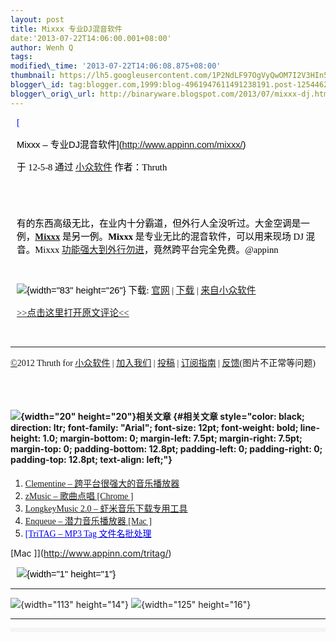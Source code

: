 ```yaml
--- 
layout: post 
title: Mixxx 专业DJ混音软件 
date:'2013-07-22T14:06:00.001+08:00' 
author: Wenh Q
tags:
modified\_time: '2013-07-22T14:06:08.875+08:00' 
thumbnail: https://lh5.googleusercontent.com/1P2NdLF97OgVyQwOM7I2V3HIn5boHM8BkGrs-CknLz\_kouqhLQM9UaybsNXf6\_8ir7gEA9CNO8knw01WvxPHuaUbN2KyJP4Jb832JPvLczfpgpr8eTE=s72-c
blogger\_id: tag:blogger.com,1999:blog-4961947611491238191.post-1254462865987985340
blogger\_orig\_url: http://binaryware.blogspot.com/2013/07/mixxx-dj.html
---
```


<div
style="color: black; direction: ltr; font-family: &quot;Arial&quot;; font-size: 11pt; margin-bottom: 0; margin-left: 7.5pt; margin-right: 7.5pt; margin-top: 0; padding: 0;">

<span
style="color: #0000ee; font-family: &quot;Verdana&quot;; text-decoration: underline;">[

Mixxx – 专业DJ混音软件](http://www.appinn.com/mixxx/)</span>

</div>

<div
style="color: black; direction: ltr; font-family: &quot;Arial&quot;; font-size: 11pt; margin-bottom: 0; margin-left: 7.5pt; margin-right: 7.5pt; margin-top: 0; padding-bottom: 8pt; padding-left: 0; padding-right: 0; padding-top: 0;">

<span style="font-family: &quot;Verdana&quot;;">于 12-5-8 通过
</span><span
style="color: #0000ee; font-family: &quot;Verdana&quot;; text-decoration: underline;">[小众软件](http://www.appinn.com/)</span><span
style="font-family: &quot;Verdana&quot;;"> 作者：Thruth</span>

</div>

<div
style="color: black; direction: ltr; font-family: &quot;Arial&quot;; font-size: 11pt; height: 11pt; margin-bottom: 0; margin-left: 7.5pt; margin-right: 7.5pt; margin-top: 0; padding: 0;">

<span style="font-family: &quot;Verdana&quot;;"></span>

</div>

<div
style="color: black; direction: ltr; font-family: &quot;Arial&quot;; font-size: 11pt; margin-bottom: 0; margin-left: 7.5pt; margin-right: 7.5pt; margin-top: 0; padding: 0;">

<span
style="font-family: &quot;Verdana&quot;;">有的东西高级无比，在业内十分霸道，但外行人全没听过。大金空调是一例，</span><span
style="color: #0000ee; font-family: &quot;Verdana&quot;; font-weight: bold; text-decoration: underline;">[Mixxx](http://www.appinn.com/mixxx/)</span><span
style="font-family: &quot;Verdana&quot;;"> 是另一例。</span><span
style="font-family: &quot;Verdana&quot;; font-weight: bold;">Mixxx</span><span
style="font-family: &quot;Verdana&quot;;"> 是专业无比的混音软件，可以用来现场
DJ 混音。Mixxx </span><span
style="color: #0000ee; font-family: &quot;Verdana&quot;; text-decoration: underline;">[功能强大到外行勿进](http://www.mixxx.org/features/)</span><span
style="font-family: &quot;Verdana&quot;;">，竟然跨平台完全免费。@appinn</span>

</div>

<div
style="color: black; direction: ltr; font-family: &quot;Arial&quot;; font-size: 11pt; height: 11pt; margin-bottom: 0; margin-left: 7.5pt; margin-right: 7.5pt; margin-top: 0; padding: 0; text-align: center;">

<span style="font-family: &quot;Verdana&quot;;"></span>

</div>

<div
style="color: black; direction: ltr; font-family: &quot;Arial&quot;; font-size: 11pt; margin-bottom: 0; margin-left: 7.5pt; margin-right: 7.5pt; margin-top: 0; padding: 0;">

![](https://lh5.googleusercontent.com/1P2NdLF97OgVyQwOM7I2V3HIn5boHM8BkGrs-CknLz_kouqhLQM9UaybsNXf6_8ir7gEA9CNO8knw01WvxPHuaUbN2KyJP4Jb832JPvLczfpgpr8eTE){width="83"
height="26"}<span style="font-family: &quot;Verdana&quot;;"> 下载:
</span><span
style="color: #0000ee; font-family: &quot;Verdana&quot;; text-decoration: underline;">[官网](http://www.mixxx.org/)</span><span
style="font-family: &quot;Verdana&quot;;"> | </span><span
style="color: #0000ee; font-family: &quot;Verdana&quot;; text-decoration: underline;">[下载](http://www.mixxx.org/download/)</span><span
style="font-family: &quot;Verdana&quot;;"> | </span><span
style="color: #0000ee; font-family: &quot;Verdana&quot;; text-decoration: underline;">[来自小众软件](http://www.appinn.com/mixxx/)</span>

</div>

<div
style="color: black; direction: ltr; font-family: &quot;Arial&quot;; font-size: 11pt; margin-bottom: 0; margin-left: 7.5pt; margin-right: 7.5pt; margin-top: 0; padding-bottom: 12.8pt; padding-left: 0; padding-right: 0; padding-top: 0;">

<span
style="color: #0000ee; font-family: &quot;Verdana&quot;; text-decoration: underline;">[&gt;&gt;点击这里打开原文评论&lt;&lt;](http://www.appinn.com/mixxx/?utm_source=feeds&utm_medium=permalink&utm_campaign=feeds)</span>

</div>

------------------------------------------------------------------------

<span
style="color: #0000ee; font-family: &quot;Verdana&quot;; text-decoration: underline;">[©](http://www.appinn.com/copyright/?utm_source=feeds&utm_medium=copyright&utm_campaign=feeds)</span><span
style="font-family: &quot;Verdana&quot;;">2012 Thruth for </span><span
style="color: #0000ee; font-family: &quot;Verdana&quot;; text-decoration: underline;">[小众软件](http://www.appinn.com/?utm_source=feeds&utm_medium=appinn&utm_campaign=feeds)</span><span
style="font-family: &quot;Verdana&quot;;"> | </span><span
style="color: #0000ee; font-family: &quot;Verdana&quot;; text-decoration: underline;">[加入我们](http://www.appinn.com/join-us/?utm_source=feeds&utm_medium=joinus&utm_campaign=feeds)</span><span
style="font-family: &quot;Verdana&quot;;"> | </span><span
style="color: #0000ee; font-family: &quot;Verdana&quot;; text-decoration: underline;">[投稿](http://www.appinn.com/contribute/?utm_source=feeds&utm_medium=contribute&utm_campaign=feeds)</span><span
style="font-family: &quot;Verdana&quot;;"> | </span><span
style="color: red; font-family: &quot;Verdana&quot;; text-decoration: underline;">[订阅指南](http://www.appinn.com/feeds-subscribe/?utm_source=feeds&utm_medium=feedsubscribe&utm_campaign=feeds)</span><span
style="font-family: &quot;Verdana&quot;;"> | </span><span
style="color: #0000ee; font-family: &quot;Verdana&quot;; text-decoration: underline;">[反馈](http://appinn.wufoo.com/forms/eccae-aeeae/)</span><span
style="font-family: &quot;Verdana&quot;;">(图片不正常等问题)</span>


<div
style="color: black; direction: ltr; font-family: &quot;Arial&quot;; font-size: 11pt; height: 11pt; margin-bottom: 0; margin-left: 7.5pt; margin-right: 7.5pt; margin-top: 0; padding-bottom: 12.8pt; padding-left: 0; padding-right: 0; padding-top: 0;">

<span style="font-family: &quot;Verdana&quot;;"></span>

</div>

#### ![](https://lh3.googleusercontent.com/Pg11d4jJcT_rwVdqQfloZjWSMMckG40U_zj__xBNtOKnBqL-hqkR448_aoimJrvJR6zE7fXbtaf5J4ThrxyQ1Y5EVM_eOsAWEqC9f5P1oPFdSkNgbTs){width="20" height="20"}<span style="font-family: &quot;Verdana&quot;;">相关文章</span> {#相关文章 style="color: black; direction: ltr; font-family: "Arial"; font-size: 12pt; font-weight: bold; line-height: 1.0; margin-bottom: 0; margin-left: 7.5pt; margin-right: 7.5pt; margin-top: 0; padding-bottom: 12.8pt; padding-left: 0; padding-right: 0; padding-top: 12.8pt; text-align: left;"}

1.  <span
    style="color: #0000ee; font-family: &quot;Verdana&quot;; text-decoration: underline;">[Clementine
    –
    跨平台很强大的音乐播放器](http://www.appinn.com/clementine/)</span>
2.  <span
    style="color: #0000ee; font-family: &quot;Verdana&quot;; text-decoration: underline;">[zMusic
    – 歌曲点唱
[Chrome
]](http://www.appinn.com/zmusic/)</span>
3.  <span
    style="color: #0000ee; font-family: &quot;Verdana&quot;; text-decoration: underline;">[LongkeyMusic
    2.0 –
    虾米音乐下载专用工具](http://www.appinn.com/longkeymusic-2-0/)</span>
4.  <span
    style="color: #0000ee; font-family: &quot;Verdana&quot;; text-decoration: underline;">[Enqueue
    – 潜力音乐播放器
[Mac
]](http://www.appinn.com/enqueue/)</span>
5.  <span
    style="color: #0000ee; font-family: &quot;Verdana&quot;; text-decoration: underline;">[TriTAG
    – MP3 Tag 文件名批处理
    
[Mac
]](http://www.appinn.com/tritag/)</span>

<div
style="color: black; direction: ltr; font-family: &quot;Arial&quot;; font-size: 11pt; margin-bottom: 0; margin-left: 7.5pt; margin-right: 7.5pt; margin-top: 0; padding: 0;">

![](https://lh6.googleusercontent.com/Kh3C0vFlgVJtWSx5L8q8D-DeBtw8pXQ_NqY8lZ1qTQH-QGT2-tcPYolnYnAh12EjZs7mLw61Ca_OZTqb9ZMUUgpX4LmDySwLdIpCkbb_K38zJ6gxMS0){width="1"
height="1"}

</div>

[](https://www.blogger.com/blogger.g?blogID=4961947611491238191#)[](https://www.blogger.com/blogger.g?blogID=4961947611491238191#)


  ------------------------------------------------------------------------------------------------------------------------------------------------------------------------------------- -------------------------------------------------------------------------------------------------------------------------------------------------------------------------------------
  ![](https://lh6.googleusercontent.com/fjHXob0opHOVRXqMaj4YoExujbO22h61aAgam3UljriaMF0PxPad8wvZLPGMnelTxzlj-ZsgB6ahXCflE5arDq81snTvu3Cw6s2XBRy8myKZNGg3E6E){width="113" height="14"}   ![](https://lh6.googleusercontent.com/UK_9SBxOEGdQhocOT9kc2C2zpwl2TqeDvEkOjTezrY_QEFICOHvCz4rutvEOHRrfPZe3UrUQUOB8Vancs3HIqTsGcys8yVfcnZ9wbxq9lmVYOOxbAX4){width="125" height="16"}
  ------------------------------------------------------------------------------------------------------------------------------------------------------------------------------------- -------------------------------------------------------------------------------------------------------------------------------------------------------------------------------------

<div itemscope="" itemtype="http://schema.org/EmailMessage"
style="border: 1px solid #f0f0f0; color: black; font-family: Arial, sans-serif; max-width: 650px;">

<div style="background-color: whitesmoke; padding: 2px 12px;">




</div>

</div>
